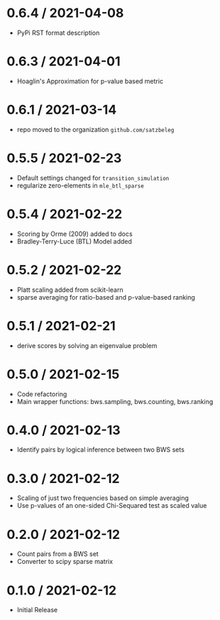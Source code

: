 # 0.6.4 / 2021-04-08

  * PyPi RST format description

# 0.6.3 / 2021-04-01

  * Hoaglin's Approximation for p-value based metric

# 0.6.1 / 2021-03-14

  * repo moved to the organization `github.com/satzbeleg`

# 0.5.5 / 2021-02-23

  * Default settings changed for `transition_simulation`
  * regularize zero-elements in `mle_btl_sparse`

# 0.5.4 / 2021-02-22

  * Scoring by Orme (2009) added to docs
  * Bradley-Terry-Luce (BTL) Model added

# 0.5.2 / 2021-02-22

  * Platt scaling added from scikit-learn
  * sparse averaging for ratio-based and p-value-based ranking

# 0.5.1 / 2021-02-21

  * derive scores by solving an eigenvalue problem

# 0.5.0 / 2021-02-15

  * Code refactoring
  * Main wrapper functions: bws.sampling, bws.counting, bws.ranking

# 0.4.0 / 2021-02-13

  * Identify pairs by logical inference between two BWS sets

# 0.3.0 / 2021-02-12

  * Scaling of just two frequencies based on simple averaging
  * Use p-values of an one-sided Chi-Sequared test as scaled value

# 0.2.0 / 2021-02-12

  * Count pairs from a BWS set
  * Converter to scipy sparse matrix

# 0.1.0 / 2021-02-12

  * Initial Release
